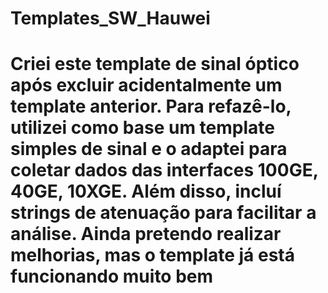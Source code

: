 # Templates_SW_Hauwei
 
# Criei este template de sinal óptico após excluir acidentalmente um template anterior. Para refazê-lo, utilizei como base um template simples de sinal e o adaptei para coletar dados das interfaces 100GE, 40GE, 10XGE. Além disso, incluí strings de atenuação para facilitar a análise. Ainda pretendo realizar melhorias, mas o template já está funcionando muito bem
